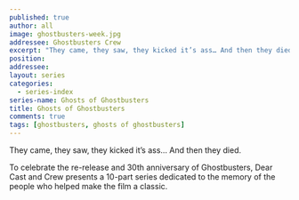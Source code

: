 ```yaml
---
published: true
author: all
image: ghostbusters-week.jpg
addressee: Ghostbusters Crew
excerpt: "They came, they saw, they kicked it’s ass… And then they died. A 10-part series dedicated to the memory of the people who helped make the film a classic.  "
position: 
addressee: 
layout: series
categories:
  - series-index
series-name: Ghosts of Ghostbusters
title: Ghosts of Ghostbusters
comments: true
tags: [ghostbusters, ghosts of ghostbusters]
---
```

They came, they saw, they kicked it’s ass… And then they died. 

To celebrate the re-release and 30th anniversary of Ghostbusters, Dear Cast and Crew presents a 10-part series dedicated to the memory of the people who helped make the film a classic. 